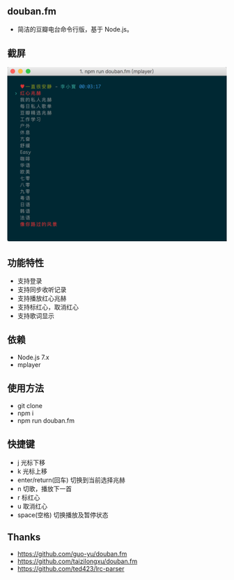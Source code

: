 ## douban.fm
* 简洁的豆瓣电台命令行版，基于 Node.js。

## 截屏
![image](./douban.fm.png)

## 功能特性
* 支持登录
* 支持同步收听记录
* 支持播放红心兆赫
* 支持标红心，取消红心
* 支持歌词显示

## 依赖
* Node.js 7.x
* mplayer

## 使用方法
* git clone
* npm i
* npm run douban.fm

## 快捷键
* j 光标下移
* k 光标上移
* enter/return(回车) 切换到当前选择兆赫
* n 切歌，播放下一首
* r 标红心
* u 取消红心
* space(空格) 切换播放及暂停状态

## Thanks
* https://github.com/guo-yu/douban.fm
* https://github.com/taizilongxu/douban.fm
* https://github.com/ted423/lrc-parser
